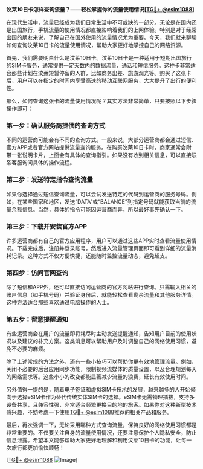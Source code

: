**汶莱10日卡怎样查询流量？——轻松掌握你的流量使用情况[[TG💪+ @esim1088](https://t.me/s/esim1088)]**

在现代生活中，流量已经成为我们日常生活中不可或缺的一部分。无论是在国内还是出国旅行，手机流量的使用情况都直接影响着我们的上网体验。特别是对于经常出国的朋友来说，了解自己在国外使用的流量情况尤为重要。今天，我们就来聊聊如何查询汶莱10日卡的流量使用情况，帮助大家更好地掌控自己的网络资源。

首先，我们需要明白什么是汶莱10日卡。汶莱10日卡是一种适用于短期出国旅行的SIM卡服务，通常提供一定天数内的数据流量、通话和短信服务。这种卡非常适合那些计划在汶莱短暂停留的人群，比如商务出差、旅游观光等。购买了这张卡后，用户可以在指定的时间内享受高速的移动互联网服务，大大提升了出行的便利性。

那么，如何查询这张卡的流量使用情况呢？其实方法非常简单，只要按照以下步骤操作即可：

### **第一步：确认服务商提供的查询方式**
不同的运营商可能会有不同的查询方式。一般来说，大部分运营商都会通过短信、官方APP或者官方网站提供流量查询服务。在购买汶莱10日卡时，商家通常会附带一张说明卡片，上面会有具体的查询指引。如果没有收到相关信息，可以直接联系客服询问具体的操作流程。

### **第二步：发送特定指令查询流量**
如果你选择通过短信查询流量，可以尝试发送特定的代码到运营商的服务号码。例如，在某些国家和地区，发送“DATA”或“BALANCE”到指定号码就能获取当前的流量余额信息。当然，具体的指令可能因运营商而异，所以最好事先确认一下。

### **第三步：下载并安装官方APP**
许多运营商都有自己的官方应用程序，用户可以通过这些APP实时查看流量使用情况。下载完成后，注册并登录账号，然后进入流量管理页面即可看到详细的流量消耗记录。这种方式不仅方便快捷，还能随时监控流量动态，避免超支。

### **第四步：访问官网查询**
除了短信和APP外，还可以直接访问运营商的官方网站进行查询。只需输入相关的账户信息（如手机号码）并验证身份后，就能轻松查看剩余流量和其他服务详情。这种方法适合那些喜欢通过电脑操作的人士。

### **第五步：留意提醒通知**
有些运营商会在用户的流量即将耗尽时主动发送提醒通知，告知用户目前的使用状况以及建议的补充方案。这类消息可以帮助用户及时调整自己的网络使用习惯，避免不必要的麻烦。

除了上述常规的方法之外，还有一些小技巧可以帮助你更有效地管理流量。例如，关闭不必要的后台应用同步功能，限制视频流媒体的质量设置，以及合理规划每天的网络需求等。这些小小的改变都能显著减少流量的浪费，延长有效使用时间。

另外值得一提的是，随着电子签证和虚拟SIM卡技术的发展，越来越多的人开始倾向于选择eSIM卡作为替代传统实体SIM卡的选择。eSIM卡无需物理插拔，支持多设备共享，且兼容性强，非常适合频繁更换目的地的旅客。如果你对这种新型技术感兴趣，不妨考虑一下使用[TG💪+ @esim1088](https://t.me/s/esim1088)推荐的相关产品和服务。

最后，再次强调一下，无论采用哪种方式查询流量，保持良好的网络使用习惯都是非常重要的。不仅要关注自身的流量使用情况，还要注意保护个人隐私安全，防止信息泄露。希望本文能够帮助大家更好地理解和利用汶莱10日卡的功能，让每一次旅行都更加愉快顺畅！

[[TG💪+ @esim1088](https://t.me/s/esim1088) ![Image](https://i.postimg.cc/4NQfJmqS/Snipaste-2025-05-13-00-14-12.png)]